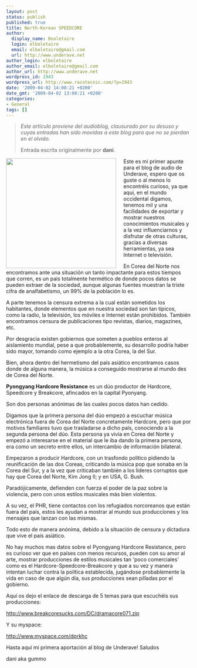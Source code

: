 ```yaml
---
layout: post
status: publish
published: true
title: North-Korean SPEEDCORE
author:
  display_name: Booletaire
  login: elboletaire
  email: elboletaire@gmail.com
  url: http://www.underave.net
author_login: elboletaire
author_email: elboletaire@gmail.com
author_url: http://www.underave.net
wordpress_id: 1943
wordpress_url: http://www.racotecnic.com/?p=1943
date: '2009-04-02 14:08:21 +0200'
date_gmt: '2009-04-02 13:08:21 +0200'
categories:
- General
tags: []
---
```

<blockquote><em>Este artículo proviene del audioblog, clausurado por su desuso y cuyas entradas han sido movidas a este blog para que no se pierdan en el olvido.</em>

Entrada escrita originalmente por **dani**.</blockquote>

<a href="http://www.racotecnic.com/wp-content/uploads/2011/07/pyongyang-hardcore-resistance-corea.jpg"><img class="alignnone size-full wp-image-1944" style="float: left; margin-right: 20px;" title="pyongyang-hardcore-resistance-corea" src="http://www.racotecnic.com/wp-content/uploads/2011/07/pyongyang-hardcore-resistance-corea.jpg" alt="" width="300" height="300" /></a>Este es mi primer apunte para el blog de audio de Underave, espero que os guste o al menos lo encontréis curioso, ya que aquí, en el mundo occidental digamos, tenemos mil y una facilidades de exportar y mostrar nuestros conocimientos musicales y a la vez influenciarnos y disfrutar de otras culturas, gracias a diversas herramientas, ya sea Internet o televisión.

En Corea del Norte nos encontramos ante una situación un tanto impactante para estos tiempos que corren, es un país totalmente hermético de donde pocos datos se pueden extraer de la sociedad, aunque algunas fuentes muestran la triste cifra de analfabetismo, un 99% de la población lo es.

A parte tenemos la censura extrema a la cual están sometidos los habitantes, donde elementos que en nuestra sociedad son tan tipicos, como la radio, la televisión, los móviles e Internet están prohibidos. También encontramos censura de publicaciones tipo revistas, diarios, magazines, etc.

Por desgracia existen gobiernos que someten a pueblos enteros al aislamiento mundial, pese a que probablemente, su desarrollo podría haber sido mayor, tomando como ejemplo a la otra Corea, la del Sur.

Bien, ahora dentro del hermetismo del país asiático encontramos casos donde de alguna manera, la música a conseguido mostrarse al mundo des de Corea del Norte.

**Pyongyang Hardcore Resistance** es un dúo productor de Hardcore, Speedcore y Breakcore, afincados en la capital Pyonyang.

Son dos personas anónimas de las cuales pocos datos han cedido.

Digamos que la primera persona del dúo empezó a escuchar música electrónica fuera de Corea del Norte concretamente Hardcore, pero que por motivos familiares tuvo que trasladarse a dicho país, conociendo a la segunda persona del dúo. Esta persona ya vivía en Corea del Norte y empezó a interesarse en el material que le iba dando la primera persona, era como un secreto entre ellos, un intercambio de información bilateral.

Empezaron a producir Hardcore, con un trasfondo político pidiendo la reunificación de las dos Coreas, criticando la música pop que sonaba en la Corea del Sur, y a la vez que criticaban también a los líderes corruptos que hay que Corea del Norte, Kim Jong II; y en USA, G. Bush.

Paradójicamente, defienden con fuerza el poder de la paz sobre la violencia, pero con unos estilos musicales más bien violentos.

A su vez, el PHR, tiene contactos con los refugiados norcoreanos que están fuera del país, estos les ayudan a mostrar al mundo sus producciones y los mensajes que lanzan con las mismas.

Todo esto de manera anónima, debido a la situación de censura y dictadura que vive el país asiático.

No hay muchos mas datos sobre el Pyongyang Hardcore Resistance, pero es curioso ver que en países con menos recursos, pueden con su amor al arte, mostrar producciones de estilos musicales tan 'poco comerciales' como es el Hardcore-Speedcore-Breakcore y que a su vez y manera intentan luchar contra la política establecida, jugándose probablemente la vida en caso de que algún día, sus producciones sean pilladas por el gobierno.

Aquí os dejo el enlace de descarga de 5 temas para que escuchéis sus producciones:

<a href="http://www.breakcoresucks.com/DC/dramacore071.zip" target="_blank">http://www.breakcoresucks.com/DC/dramacore071.zip</a>

Y su myspace:

<a href="http://www.myspace.com/dprkhc" target="_blank">http://www.myspace.com/dprkhc</a>

Hasta aquí mi primera aportación al blog de Underave! Saludos

dani aka gummo
